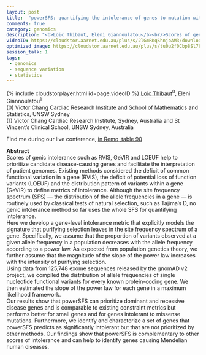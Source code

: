 ```yaml
---
layout: post
title:  "powerSFS: quantifying the intolerance of genes to mutation with a statistical model of the site frequency spectrum"
comments: true
category: genomics
description: "<b>Loic Thibaut, Eleni Giannoulatou</b><br/>Scores of genic intolerance such as RVIS, GeVIR an..."
videoID: https://cloudstor.aarnet.edu.au/plus/s/2lGmRKqShnjoAM3/download
optimized_image: https://cloudstor.aarnet.edu.au/plus/s/tu0u2f0Cbp8Sl78/download
session_talk: 1
tags:
 - genomics
 - sequence variation
 - statistics
---
```

{% include cloudstorplayer.html id=page.videoID %}
[<u>Loic Thibaut</u>](https://scholar.google.com.au/citations?user=oioaKhMAAAAJ&amp;amp;hl=en)<sup>0</sup>, Eleni Giannoulatou<sup>1</sup><br/>
\(0\) Victor Chang Cardiac Research Institute and School of Mathematics and Statistics, UNSW Sydney<br/>
\(1\) Victor Chang Cardiac Research Institute, Sydney, Australia and St Vincent’s Clinical School, UNSW Sydney, Australia

Find me during our live conference, [in Remo, table 90](https://remo.co)

<b>Abstract</b><br/>
Scores of genic intolerance such as RVIS, GeVIR and LOEUF help to prioritize candidate disease-causing genes and facilitate the interpretation of patient genomes. Existing methods considered the deficit of common functional variation in a gene \(RVIS\), the deficit of potential loss of function variants \(LOEUF\) and the distribution pattern of variants within a gene \(GeVIR\) to define metrics of intolerance. Although the site frequency spectrum \(SFS\) — the distribution of the allele frequencies in a gene — is routinely used by classical tests of natural selection, such as Tajima’s D, no genic intolerance method so far uses the whole SFS for quantifying intolerance. <br/>Here we develop a gene-level intolerance metric that explicitly models the signature that purifying selection leaves in the site frequency spectrum of a gene. Specifically, we assume that the proportion of variants observed at a given allele frequency in a population decreases with the allele frequency according to a power law. As expected from population genetics theory, we further assume that the magnitude of the slope of the power law increases with the intensity of purifying selection.<br/>Using data from 125,748 exome sequences released by the gnomAD v2 project, we compiled the distribution of allele frequencies of single nucleotide functional variants for every known protein-coding gene. We then estimated the slope of the power law for each gene in a maximum likelihood framework.<br/>Our results show that powerSFS can prioritize dominant and recessive disease genes and is comparable to existing constraint metrics but performs better for small genes and for genes intolerant to missense mutations. Furthermore, we identify and characterize a set of genes that powerSFS predicts as significantly intolerant but that are not prioritized by other methods. Our findings show that powerSFS is complementary to other scores of intolerance and can help to identify genes causing Mendelian human diseases.<br/>
